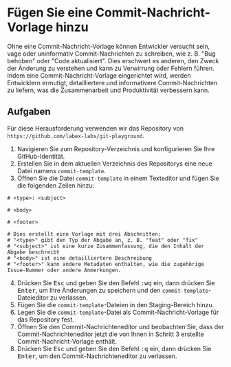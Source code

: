 # Fügen Sie eine Commit-Nachricht-Vorlage hinzu

Ohne eine Commit-Nachricht-Vorlage können Entwickler versucht sein, vage oder uninformativ Commit-Nachrichten zu schreiben, wie z. B. "Bug behoben" oder "Code aktualisiert". Dies erschwert es anderen, den Zweck der Änderung zu verstehen und kann zu Verwirrung oder Fehlern führen. Indem eine Commit-Nachricht-Vorlage eingerichtet wird, werden Entwicklern ermutigt, detailliertere und informativere Commit-Nachrichten zu liefern, was die Zusammenarbeit und Produktivität verbessern kann.

## Aufgaben

Für diese Herausforderung verwenden wir das Repository von `https://github.com/labex-labs/git-playground`.

1. Navigieren Sie zum Repository-Verzeichnis und konfigurieren Sie Ihre GitHub-Identität.
2. Erstellen Sie in dem aktuellen Verzeichnis des Repositorys eine neue Datei namens `commit-template`.
3. Öffnen Sie die Datei `commit-template` in einem Texteditor und fügen Sie die folgenden Zeilen hinzu:

```shell
# <type>: <subject>

# <body>

# <footer>

# Dies erstellt eine Vorlage mit drei Abschnitten:
# "<type>" gibt den Typ der Abgabe an, z. B. "feat" oder "fix"
# "<subject>" ist eine kurze Zusammenfassung, die den Inhalt der Abgabe beschreibt
# "<body>" ist eine detailliertere Beschreibung
# "<footer>" kann andere Metadaten enthalten, wie die zugehörige Issue-Nummer oder andere Anmerkungen.
```

4. Drücken Sie <kbd>Esc</kbd> und geben Sie den Befehl <kbd>:wq</kbd> ein, dann drücken Sie <kbd>Enter</kbd>, um Ihre Änderungen zu speichern und den `commit-template`-Dateieditor zu verlassen.
5. Fügen Sie die `commit-template`-Dateien in den Staging-Bereich hinzu.
6. Legen Sie die `commit-template`-Datei als Commit-Nachricht-Vorlage für das Repository fest.
7. Öffnen Sie den Commit-Nachrichteneditor und beobachten Sie, dass der Commit-Nachrichteneditor jetzt die von Ihnen in Schritt 3 erstellte Commit-Nachricht-Vorlage enthält.
8. Drücken Sie <kbd>Esc</kbd> und geben Sie den Befehl <kbd>:q</kbd> ein, dann drücken Sie <kbd>Enter</kbd>, um den Commit-Nachrichteneditor zu verlassen.
